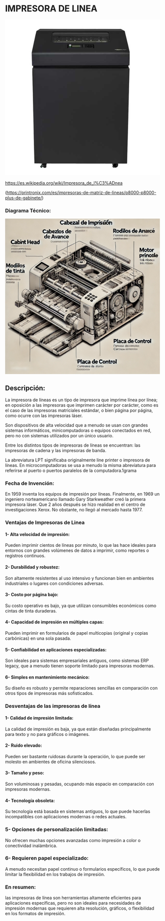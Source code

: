 # IMPRESORA DE LINEA

![alt text](3.printonix-1.jpg)



https://es.wikipedia.org/wiki/Impresora_de_l%C3%ADnea

(https://printronix.com/es/impresoras-de-matriz-de-lineas/p8000-p8000-plus-de-gabinete/)


### Diagrama Técnico:
![alt text](diagrama-1.webp)

## Descripción:

La impresora de líneas es un tipo de impresora que imprime línea por línea; en oposición a las impresoras que imprimen carácter por carácter, como es el caso de las impresoras matriciales estándar, o bien página por página, como ocurre con las impresoras láser.

Son dispositivos de alta velocidad que a menudo se usan con grandes sistemas informáticos, minicomputadoras o equipos conectados en red, pero no con sistemas utilizados por un único usuario.

Entre los distintos tipos de impresoras de líneas se encuentran: las impresoras de cadena y las impresoras de banda.

La abreviatura LPT significaba originalmente line printer o impresora de líneas. En microcomputadoras se usa a menudo la misma abreviatura para referirse al puerto o puertos paralelos de la computadora.1​
grama

 ### Fecha de Invención:

 En 1959 inventa los equipos de impresión por líneas.
Finalmente, en 1969 un ingeniero norteamericano llamado Gary Starkweather creó la primera impresora láser. Que 2 años después se hizo realidad en el centro de investigaciones Xerox. No obstante, no llegó al mercado hasta 1977.

### Ventajas de Impresoras de Linea
#### 1- Alta velocidad de impresión:
Pueden imprimir cientos de líneas por minuto, lo que las hace ideales para entornos con grandes volúmenes de datos a imprimir, como reportes o registros continuos.

#### 2- Durabilidad y robustez:
Son altamente resistentes al uso intensivo y funcionan bien en ambientes industriales o lugares con condiciones adversas.

#### 3- Costo por página bajo:
Su costo operativo es bajo, ya que utilizan consumibles económicos como cintas de tinta duraderas.

#### 4- Capacidad de impresión en múltiples capas:
Pueden imprimir en formularios de papel multicopias (original y copias carbónicas) en una sola pasada.

#### 5- Confiabilidad en aplicaciones especializadas:
Son ideales para sistemas empresariales antiguos, como sistemas ERP legacy, que a menudo tienen soporte limitado para impresoras modernas.

#### 6- Simples en mantenimiento mecánico:
Su diseño es robusto y permite reparaciones sencillas en comparación con otros tipos de impresoras más sofisticados.

### Desventajas de las impresoras de línea

#### 1- Calidad de impresión limitada:
La calidad de impresión es baja, ya que están diseñadas principalmente para texto y no para gráficos o imágenes.

#### 2- Ruido elevado:
Pueden ser bastante ruidosas durante la operación, lo que puede ser molesto en ambientes de oficina silenciosos.

#### 3- Tamaño y peso:
Son voluminosas y pesadas, ocupando más espacio en comparación con impresoras modernas.

#### 4- Tecnología obsoleta:
Su tecnología está basada en sistemas antiguos, lo que puede hacerlas incompatibles con aplicaciones modernas o redes actuales.

### 5- Opciones de personalización limitadas:
No ofrecen muchas opciones avanzadas como impresión a color o conectividad inalámbrica.

### 6- Requieren papel especializado:
A menudo necesitan papel continuo o formularios específicos, lo que puede limitar la flexibilidad en los trabajos de impresión.

### En resumen:
 las impresoras de línea son herramientas altamente eficientes para aplicaciones específicas, pero no son ideales para necesidades de impresión modernas que requieren alta resolución, gráficos, o flexibilidad en los formatos de impresión.